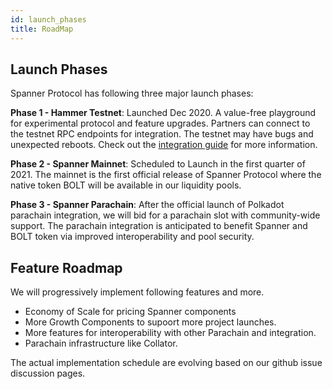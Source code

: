 ```yaml
---
id: launch_phases
title: RoadMap
---
```


## Launch Phases
Spanner Protocol has following three major launch phases:

**Phase 1 - Hammer Testnet**: Launched Dec 2020. A value-free playground for experimental protocol and feature upgrades. Partners can connect to the testnet RPC endpoints for integration. The testnet may have bugs and unexpected reboots. Check out the [integration guide](integration_guide.md) for more information.

**Phase 2 - Spanner Mainnet**: Scheduled to Launch in the first quarter of 2021. The mainnet is the first official release of Spanner Protocol where the native token BOLT will be available in our liquidity pools.

**Phase 3 - Spanner Parachain**: After the official launch of Polkadot parachain integration, we will bid for a parachain slot with community-wide support. The parachain integration is anticipated to benefit Spanner and BOLT token via improved interoperability and pool security. 

## Feature Roadmap
We will progressively implement following features and more. 
- Economy of Scale for pricing Spanner components
- More Growth Components to supoort more project launches.
- More features for interoperability with other Parachain and integration. 
- Parachain infrastructure like Collator. 

The actual implementation schedule are evolving based on our github issue discussion pages.